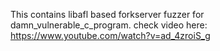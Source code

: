 This contains libafl based forkserver fuzzer for damn_vulnerable_c_program.
check video here: https://www.youtube.com/watch?v=ad_4zroiS_g
